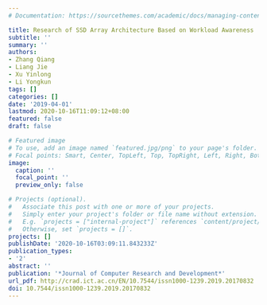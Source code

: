 ```yaml
---
# Documentation: https://sourcethemes.com/academic/docs/managing-content/

title: Research of SSD Array Architecture Based on Workload Awareness
subtitle: ''
summary: ''
authors:
- Zhang Qiang
- Liang Jie
- Xu Yinlong
- Li Yongkun
tags: []
categories: []
date: '2019-04-01'
lastmod: 2020-10-16T11:09:12+08:00
featured: false
draft: false

# Featured image
# To use, add an image named `featured.jpg/png` to your page's folder.
# Focal points: Smart, Center, TopLeft, Top, TopRight, Left, Right, BottomLeft, Bottom, BottomRight.
image:
  caption: ''
  focal_point: ''
  preview_only: false

# Projects (optional).
#   Associate this post with one or more of your projects.
#   Simply enter your project's folder or file name without extension.
#   E.g. `projects = ["internal-project"]` references `content/project/deep-learning/index.md`.
#   Otherwise, set `projects = []`.
projects: []
publishDate: '2020-10-16T03:09:11.843233Z'
publication_types:
- '2'
abstract: ''
publication: '*Journal of Computer Research and Development*'
url_pdf: http://crad.ict.ac.cn/EN/10.7544/issn1000-1239.2019.20170832
doi: 10.7544/issn1000-1239.2019.20170832
---
```

